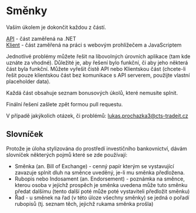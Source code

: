 # Směnky

Vaším úkolem je dokončit každou z částí.

[API](Api) - část zaměřená na .NET\
[Klient](Client) - část zaměřená na práci s webovým prohlížečem a JavaScriptem

Jednotlivé problémy můžete řešit na libovolných úrovních aplikace (tam kde uznáte za vhodné). Důležité je, aby řešení bylo funkční, či aby jeho některá část byla funkční. Můžete vyřešit čistě API nebo Klientskou část (chcete-li řešit pouze klientskou část bez komunikace s API serverem, použijte vlastní placeholder data).

Každá část obsahuje seznam bonusových úkolů, které nemusíte splnit.

Finální řešení zašlete zpět formou pull requestu.

V případě jakýkolich otázek, či problémů: lukas.prochazka3@cts-tradeit.cz

## Slovníček

Protože je úloha stylizována do prostředí investičního bankovnictví, dávám slovníček některých pojmů které se zde používají:

- Směnka (an. Bill of Exchange) - cenný papír kterým se vystavující zavazuje splnit dluh na směnce uveděný, je-li mu směnka předložena.
- Rubopis nebo Indosament (an. Endorsement) - poznámka na směnce, kterou osoba v jejíchž prospěch je směnka uvedena může tuto směnku předat dalšímu (tento další poté může poté vystaviteli předložit směnku)
- Řad - u směnek na řad (v této úloze všechny směnky) se jedná o pořadí rubopisů (tj. seznam těch, jejichž rukama směnka prošla)

